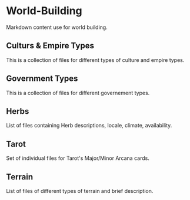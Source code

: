 # World-Building

Markdown content use for world building.

## Culturs & Empire Types
This is a collection of files for different types of culture and empire types. 

## Government Types
This is a collection of files for different governement types.

## Herbs
List of files containing Herb descriptions, locale, climate, availability.

## Tarot
Set of individual files for Tarot's Major/Minor Arcana cards.

## Terrain 
List of files of different types of terrain and brief description.
